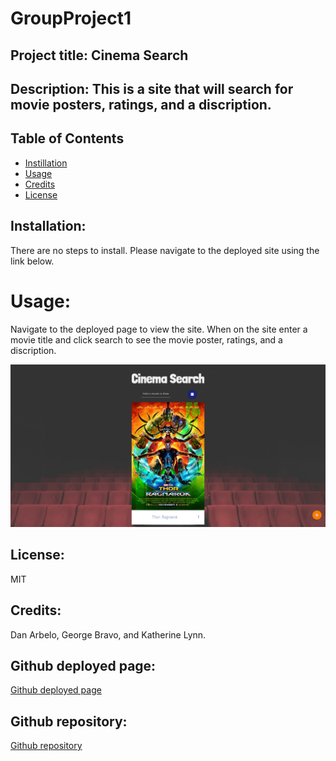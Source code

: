 # GroupProject1

## Project title: Cinema Search

## Description: This is a site that will search for movie posters, ratings, and a discription. 

## Table of Contents
* [Instillation](#installation)
* [Usage](#usage)
* [Credits](#credits)
* [License](#license)


## Installation:

There are no steps to install. Please navigate to the deployed site using the link below.

# Usage: 


Navigate to the deployed page to view the site. When on the site enter a movie title and click search to see the movie poster, ratings, and a discription. 

![Cinema Search Screenshot](https://github.com/Govepitr/GroupProject1/blob/main/assets/images/screenshot.png?raw=true "Cinema Search Screenshot")

## License: 

MIT 

## Credits: 

Dan Arbelo, George Bravo, and Katherine Lynn.

## Github deployed page: 

[Github deployed page]()

## Github repository: 


[Github repository](https://github.com/Govepitr/GroupProject1)


